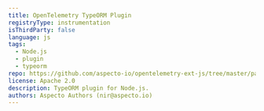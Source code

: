 ```yaml
---
title: OpenTelemetry TypeORM Plugin
registryType: instrumentation
isThirdParty: false
language: js
tags:
  - Node.js
  - plugin
  - typeorm
repo: https://github.com/aspecto-io/opentelemetry-ext-js/tree/master/packages/instrumentation-typeorm
license: Apache 2.0
description: TypeORM plugin for Node.js.
authors: Aspecto Authors (nir@aspecto.io)
---
```

